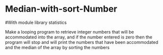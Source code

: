 # Median-with-sort-Number
#With module library statistics

Make a looping program to retrieve integer numbers that will be accommodated into the array, 
and if the number entered is zero then the program will stop 
and will print the numbers that have been accommodated and the median of the array by sorting the numbers

